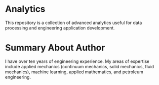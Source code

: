 # Analytics
This repository is a collection of advanced analytics useful for data processing and engineering application development.
# Summary About Author
I have over ten years of engineering experience. My areas of expertise include applied mechanics (continuum mechanics, solid mechanics, fluid mechanics), machine learning, applied mathematics, and petroleum engineering.
